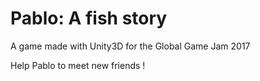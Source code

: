 # Pablo: A fish story

A game made with Unity3D for the Global Game Jam 2017

Help Pablo to meet new friends !
